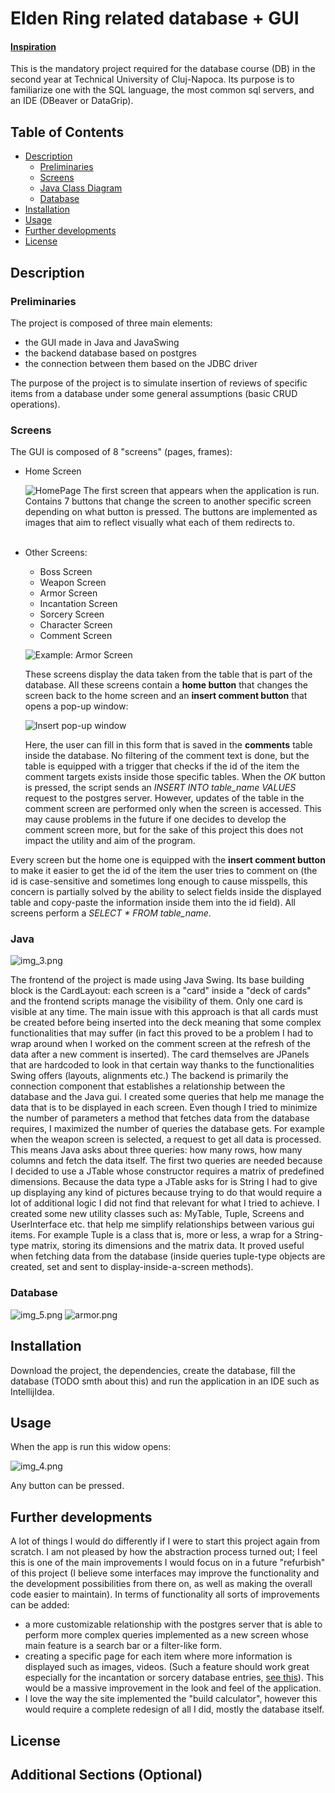 # Elden Ring related database + GUI

#### [Inspiration](https://eldenring.wiki.fextralife.com/Elden+Ring+Wiki)

This is the mandatory project required for the database course (DB) in the second year at Technical University of 
Cluj-Napoca. Its purpose is to familiarize one with the SQL language, the most common sql servers, and an IDE 
(DBeaver or DataGrip).

## Table of Contents

- [Description](#Description)
  - [Preliminaries](#Preliminaries) 
  - [Screens](#Screens)
  - [Java Class Diagram](#Java)
  - [Database](#Database)
- [Installation](#installation)
- [Usage](#usage)
- [Further developments](#Further-developments)
- [License](#license)

## Description

### Preliminaries

The project is composed of three main elements: 
- the GUI made in Java and JavaSwing 
- the backend database based on postgres
- the connection between them based on the JDBC driver

The purpose of the project is to simulate insertion of reviews of specific items from a database under some general 
assumptions (basic CRUD operations).  

### Screens

The GUI is composed of 8 "screens" (pages, frames):
- Home Screen
  
    ![HomePage](img_1.png)
    The first screen that appears when the application is run. Contains 7 buttons that change the screen to another specific
    screen depending on what button is pressed. The buttons are implemented as images that aim to reflect visually what each
    of them redirects to. 
    <br></br>

- Other Screens:
  - Boss Screen
  - Weapon Screen
  - Armor Screen
  - Incantation Screen
  - Sorcery Screen
  - Character Screen
  - Comment Screen

  ![Example: Armor Screen](img_2.png)
  
  These screens display the data taken from the table that is part of the database. All these screens contain a **home
button** that changes the screen back to the home screen and an **insert comment button** that opens a pop-up window:

  ![Insert pop-up window](img.png)

  Here, the user can fill in this form that is saved in the **comments** table inside the database. No filtering of the comment text is done, but the table is equipped with a trigger that checks if the id of the item the comment targets exists inside those
specific tables. When the *OK* button is pressed, the script sends an *INSERT INTO table_name VALUES* request to the postgres server.
However, updates of the table in the comment screen are performed only when the screen is accessed. This may cause problems in the 
future if one decides to develop the comment screen more, but for the sake of this project this does not impact the utility and aim of the
program.

Every screen but the home one is equipped with the **insert comment button** to make it easier to get the id
of the item the user tries to comment on (the id is case-sensitive and sometimes long enough to cause misspells, this concern
is partially solved by the ability to select fields inside the displayed table and copy-paste the information inside them into
the id field). All screens perform a *SELECT * FROM table_name*.

### Java

![img_3.png](img_3.png)

The frontend of the project is made using Java Swing. Its base building block is the CardLayout: each screen is a "card" inside
a "deck of cards" and the frontend scripts manage the visibility of them. Only one card is visible at any time. The main issue with this
approach is that all cards must be created before being inserted into the deck meaning that some complex functionalities that  may 
suffer (in fact this proved to be a problem I had to wrap around when I worked on the comment screen at the refresh of the data after a new comment is
inserted). The card themselves are JPanels that are hardcoded to look in that certain way thanks to the functionalities Swing offers (layouts,
alignments etc.)
The backend is primarily the connection component that establishes a relationship between the database and the Java gui. I created some queries
that help me manage the data that is to be displayed in each screen. Even though I tried to minimize the number of parameters a method that fetches data
from the database requires, I maximized the number of queries the database gets. For example when the weapon screen is selected, a request to get all data
is processed. This means Java asks about three queries: how many rows, how many columns and fetch the data itself. The first two queries are needed because
I decided to use a JTable whose constructor requires a matrix of predefined dimensions. Because the data type a JTable asks for is String I had to give up
displaying any kind of pictures because trying to do that would require a lot of additional logic I did not find that relevant for what I tried to achieve. 
I created some new utility classes such as: MyTable, Tuple, Screens and UserInterface etc. that help me simplify relationships between various gui items. For example Tuple
is a class that is, more or less, a wrap for a String-type matrix, storing its dimensions and the matrix data. It proved useful when fetching data from the 
database (inside queries tuple-type objects are created, set and sent to display-inside-a-screen methods).
### Database

![img_5.png](img_5.png)
![armor.png](image0.png)
  
## Installation

Download the project, the dependencies, create the database, fill the database (TODO smth about this) and run the application 
in an IDE such as IntellijIdea.

## Usage

When the app is run this widow opens:

![img_4.png](img_4.png)

Any button can be pressed.

## Further developments

A lot of things I would do differently if I were to start this project again from scratch. I am not pleased by how the abstraction
process turned out; I feel this is one of the main improvements I would focus on in a future "refurbish" of this project (I believe
some interfaces may improve the functionality and the development possibilities from there on, as well as making the overall code
easier to maintain).
In terms of functionality all sorts of improvements can be added:
- a more customizable relationship with the postgres server that is able to perform more complex queries implemented as a new screen
whose main feature is a search bar or a filter-like form.
- creating a specific page for each item where more information is displayed such as images, videos. (Such a feature should work great especially
for the incantation or sorcery database entries, [see this](https://eldenring.wiki.fextralife.com/Comet+Azur)). This would be a massive
improvement in the look and feel of the application.
- I love the way the site implemented the "build calculator", however this would require a complete redesign of all I did, mostly the database itself. 

## License

## Additional Sections (Optional)